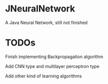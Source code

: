 # JNeuralNetwork
A Java Neural Network, still not finished
# TODOs
Finish implementing Backpropagation algorithm

Add CNN type and multilayer perceptron type

Add other kind of learning algorithms
